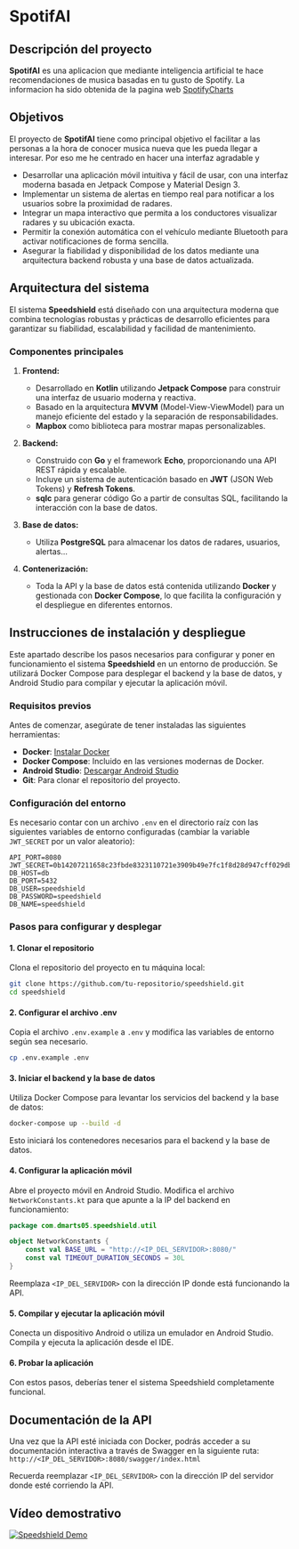 # SpotifAI

## Descripción del proyecto

**SpotifAI** es una aplicacion que mediante inteligencia artificial te hace recomendaciones de musica basadas en tu gusto de Spotify. La informacion ha sido obtenida de la pagina web [SpotifyCharts](https://charts.spotify.com/charts/view/regional-global-weekly/latest)

## Objetivos

El proyecto de **SpotifAI** tiene como principal objetivo el facilitar a las personas a la hora de conocer musica nueva que les pueda llegar a interesar. Por eso me he centrado en hacer una interfaz agradable y  

- Desarrollar una aplicación móvil intuitiva y fácil de usar, con una interfaz moderna basada en Jetpack Compose y Material Design 3.
- Implementar un sistema de alertas en tiempo real para notificar a los usuarios sobre la proximidad de radares.
- Integrar un mapa interactivo que permita a los conductores visualizar radares y su ubicación exacta.
- Permitir la conexión automática con el vehículo mediante Bluetooth para activar notificaciones de forma sencilla.
- Asegurar la fiabilidad y disponibilidad de los datos mediante una arquitectura backend robusta y una base de datos actualizada.

## Arquitectura del sistema

El sistema **Speedshield** está diseñado con una arquitectura moderna que combina tecnologías robustas y prácticas de desarrollo eficientes para garantizar su fiabilidad, escalabilidad y facilidad de mantenimiento.

### Componentes principales

1. **Frontend:**

   - Desarrollado en **Kotlin** utilizando **Jetpack Compose** para construir una interfaz de usuario moderna y reactiva.
   - Basado en la arquitectura **MVVM** (Model-View-ViewModel) para un manejo eficiente del estado y la separación de responsabilidades.
   - **Mapbox** como biblioteca para mostrar mapas personalizables.

2. **Backend:**

   - Construido con **Go** y el framework **Echo**, proporcionando una API REST rápida y escalable.
   - Incluye un sistema de autenticación basado en **JWT** (JSON Web Tokens) y **Refresh Tokens**.
   - **sqlc** para generar código Go a partir de consultas SQL, facilitando la interacción con la base de datos.

3. **Base de datos:**

   - Utiliza **PostgreSQL** para almacenar los datos de radares, usuarios, alertas...

4. **Contenerización:**

   - Toda la API y la base de datos está contenida utilizando **Docker** y gestionada con **Docker Compose**, lo que facilita la configuración y el despliegue en diferentes entornos.

## Instrucciones de instalación y despliegue

Este apartado describe los pasos necesarios para configurar y poner en funcionamiento el sistema **Speedshield** en un entorno de producción. Se utilizará Docker Compose para desplegar el backend y la base de datos, y Android Studio para compilar y ejecutar la aplicación móvil.

### Requisitos previos

Antes de comenzar, asegúrate de tener instaladas las siguientes herramientas:

- **Docker**: [Instalar Docker](https://docs.docker.com/get-docker/)
- **Docker Compose**: Incluido en las versiones modernas de Docker.
- **Android Studio**: [Descargar Android Studio](https://developer.android.com/studio)
- **Git**: Para clonar el repositorio del proyecto.

### Configuración del entorno

Es necesario contar con un archivo `.env` en el directorio raíz con las siguientes variables de entorno configuradas (cambiar la variable `JWT_SECRET` por un valor aleatorio):

```env
API_PORT=8080
JWT_SECRET=0b14207211658c23fbde8323110721e3909b49e7fc1f8d28d947cff029dbsd02
DB_HOST=db
DB_PORT=5432
DB_USER=speedshield
DB_PASSWORD=speedshield
DB_NAME=speedshield
```

### Pasos para configurar y desplegar

#### 1. Clonar el repositorio

Clona el repositorio del proyecto en tu máquina local:

```bash
git clone https://github.com/tu-repositorio/speedshield.git
cd speedshield
```

#### 2. Configurar el archivo .env

Copia el archivo `.env.example` a `.env` y modifica las variables de entorno según sea necesario.

```bash
cp .env.example .env
```

#### 3. Iniciar el backend y la base de datos

Utiliza Docker Compose para levantar los servicios del backend y la base de datos:

```bash
docker-compose up --build -d
```

Esto iniciará los contenedores necesarios para el backend y la base de datos.

#### 4. Configurar la aplicación móvil

Abre el proyecto móvil en Android Studio.
Modifica el archivo `NetworkConstants.kt` para que apunte a la IP del backend en funcionamiento:

```kotlin
package com.dmarts05.speedshield.util

object NetworkConstants {
    const val BASE_URL = "http://<IP_DEL_SERVIDOR>:8080/"
    const val TIMEOUT_DURATION_SECONDS = 30L
}
```

Reemplaza `<IP_DEL_SERVIDOR>` con la dirección IP donde está funcionando la API.

#### 5. Compilar y ejecutar la aplicación móvil

Conecta un dispositivo Android o utiliza un emulador en Android Studio.
Compila y ejecuta la aplicación desde el IDE.

#### 6. Probar la aplicación

Con estos pasos, deberías tener el sistema Speedshield completamente funcional.

## Documentación de la API

Una vez que la API esté iniciada con Docker, podrás acceder a su documentación interactiva a través de Swagger en la siguiente ruta: `http://<IP_DEL_SERVIDOR>:8080/swagger/index.html`

Recuerda reemplazar `<IP_DEL_SERVIDOR>` con la dirección IP del servidor donde esté corriendo la API.

## Vídeo demostrativo

[![Speedshield Demo](https://markdown-videos-api.jorgenkh.no/url?url=https%3A%2F%2Fyoutube.com%2Fshorts%2FMqvcsZabisw)](https://youtube.com/shorts/MqvcsZabisw)
